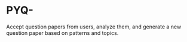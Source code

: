 # PYQ-
 Accept question papers from users, analyze them, and generate a new question paper based on  patterns and topics.
